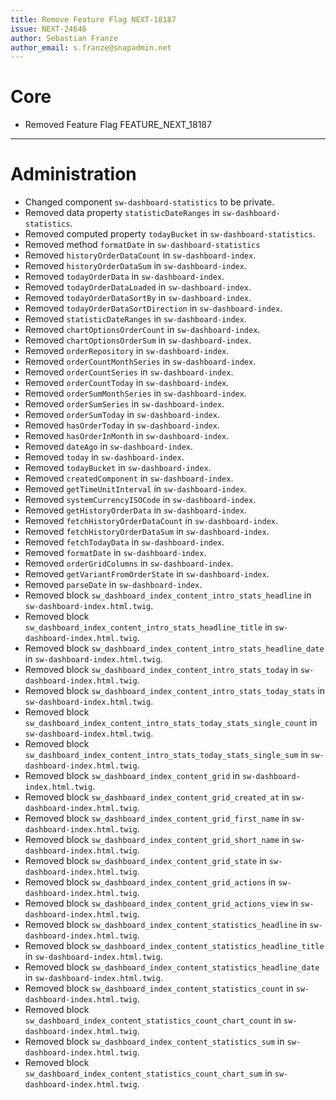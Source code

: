 ```yaml
---
title: Remove Feature Flag NEXT-18187
issue: NEXT-24646
author: Sebastian Franze
author_email: s.franze@snapadmin.net
---
```

# Core
* Removed Feature Flag FEATURE_NEXT_18187
___
# Administration
* Changed component `sw-dashboard-statistics` to be private.
* Removed data property `statisticDateRanges` in `sw-dashboard-statistics`.
* Removed computed property `todayBucket` in `sw-dashboard-statistics`.
* Removed method `formatDate` in `sw-dashboard-statistics`
* Removed `historyOrderDataCount` in `sw-dashboard-index`.
* Removed `historyOrderDataSum` in `sw-dashboard-index`.
* Removed `todayOrderData` in `sw-dashboard-index`.
* Removed `todayOrderDataLoaded` in `sw-dashboard-index`.
* Removed `todayOrderDataSortBy` in `sw-dashboard-index`.
* Removed `todayOrderDataSortDirection` in `sw-dashboard-index`.
* Removed `statisticDateRanges` in `sw-dashboard-index`.
* Removed `chartOptionsOrderCount` in `sw-dashboard-index`.
* Removed `chartOptionsOrderSum` in `sw-dashboard-index`.
* Removed `orderRepository` in `sw-dashboard-index`.
* Removed `orderCountMonthSeries` in `sw-dashboard-index`.
* Removed `orderCountSeries` in `sw-dashboard-index`.
* Removed `orderCountToday` in `sw-dashboard-index`.
* Removed `orderSumMonthSeries` in `sw-dashboard-index`.
* Removed `orderSumSeries` in `sw-dashboard-index`.
* Removed `orderSumToday` in `sw-dashboard-index`.
* Removed `hasOrderToday` in `sw-dashboard-index`.
* Removed `hasOrderInMonth` in `sw-dashboard-index`.
* Removed `dateAgo` in `sw-dashboard-index`.
* Removed `today` in `sw-dashboard-index`.
* Removed `todayBucket` in `sw-dashboard-index`.
* Removed `createdComponent` in `sw-dashboard-index`.
* Removed `getTimeUnitInterval` in `sw-dashboard-index`.
* Removed `systemCurrencyISOCode` in `sw-dashboard-index`.
* Removed `getHistoryOrderData` in `sw-dashboard-index`.
* Removed `fetchHistoryOrderDataCount` in `sw-dashboard-index`.
* Removed `fetchHistoryOrderDataSum` in `sw-dashboard-index`.
* Removed `fetchTodayData` in `sw-dashboard-index`.
* Removed `formatDate` in `sw-dashboard-index`.
* Removed `orderGridColumns` in `sw-dashboard-index`.
* Removed `getVariantFromOrderState` in `sw-dashboard-index`.
* Removed `parseDate` in `sw-dashboard-index`.
* Removed block `sw_dashboard_index_content_intro_stats_headline` in `sw-dashboard-index.html.twig`.
* Removed block `sw_dashboard_index_content_intro_stats_headline_title` in `sw-dashboard-index.html.twig`.
* Removed block `sw_dashboard_index_content_intro_stats_headline_date` in `sw-dashboard-index.html.twig`.
* Removed block `sw_dashboard_index_content_intro_stats_today` in `sw-dashboard-index.html.twig`.
* Removed block `sw_dashboard_index_content_intro_stats_today_stats` in `sw-dashboard-index.html.twig`.
* Removed block `sw_dashboard_index_content_intro_stats_today_stats_single_count` in `sw-dashboard-index.html.twig`.
* Removed block `sw_dashboard_index_content_intro_stats_today_stats_single_sum` in `sw-dashboard-index.html.twig`.
* Removed block `sw_dashboard_index_content_grid` in `sw-dashboard-index.html.twig`.
* Removed block `sw_dashboard_index_content_grid_created_at` in `sw-dashboard-index.html.twig`.
* Removed block `sw_dashboard_index_content_grid_first_name` in `sw-dashboard-index.html.twig`.
* Removed block `sw_dashboard_index_content_grid_short_name` in `sw-dashboard-index.html.twig`.
* Removed block `sw_dashboard_index_content_grid_state` in `sw-dashboard-index.html.twig`.
* Removed block `sw_dashboard_index_content_grid_actions` in `sw-dashboard-index.html.twig`.
* Removed block `sw_dashboard_index_content_grid_actions_view` in `sw-dashboard-index.html.twig`.
* Removed block `sw_dashboard_index_content_statistics_headline` in `sw-dashboard-index.html.twig`.
* Removed block `sw_dashboard_index_content_statistics_headline_title` in `sw-dashboard-index.html.twig`.
* Removed block `sw_dashboard_index_content_statistics_headline_date` in `sw-dashboard-index.html.twig`.
* Removed block `sw_dashboard_index_content_statistics_count` in `sw-dashboard-index.html.twig`.
* Removed block `sw_dashboard_index_content_statistics_count_chart_count` in `sw-dashboard-index.html.twig`.
* Removed block `sw_dashboard_index_content_statistics_sum` in `sw-dashboard-index.html.twig`.
* Removed block `sw_dashboard_index_content_statistics_count_chart_sum` in `sw-dashboard-index.html.twig`.
